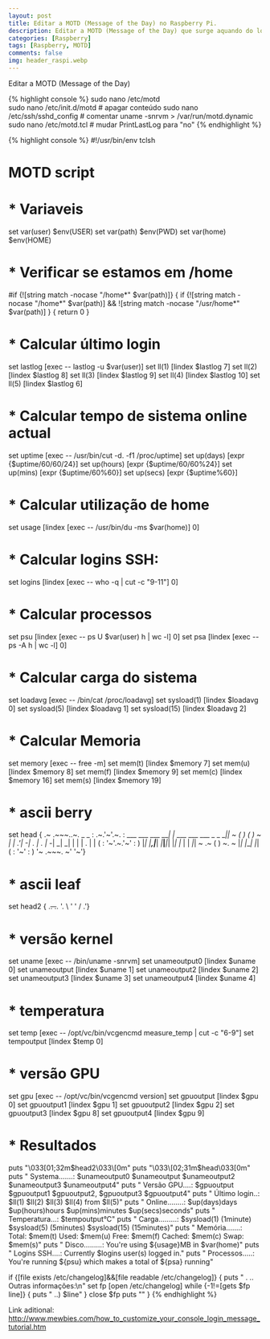 ```yaml
---
layout: post
title: Editar a MOTD (Message of the Day) no Raspberry Pi.
description: Editar a MOTD (Message of the Day) que surge aquando do login
categories: [Raspberry]
tags: [Raspberry, MOTD]
comments: false
img: header_raspi.webp
---
```


Editar a MOTD (Message of the Day)

{% highlight console %}
sudo nano /etc/motd           
sudo nano /etc/init.d/motd        # apagar conteúdo
sudo nano /etc/ssh/sshd_config    # comentar uname -snrvm > /var/run/motd.dynamic
sudo nano /etc/motd.tcl           # mudar  PrintLastLog para "no"
{% endhighlight %}

{% highlight console %}
#!/usr/bin/env tclsh
# MOTD script 

# * Variaveis
set var(user) $env(USER)
set var(path) $env(PWD)
set var(home) $env(HOME)

# * Verificar se estamos em /home
#if {![string match -nocase "/home*" $var(path)]} {
if {![string match -nocase "/home*" $var(path)] && ![string match -nocase "/usr/home*" $var(path)] } {
return 0
}

# * Calcular último login
set lastlog [exec -- lastlog -u $var(user)]
set ll(1) [lindex $lastlog 7]
set ll(2) [lindex $lastlog 8]
set ll(3) [lindex $lastlog 9]
set ll(4) [lindex $lastlog 10]
set ll(5) [lindex $lastlog 6]

# * Calcular tempo de sistema online actual
set uptime [exec -- /usr/bin/cut -d. -f1 /proc/uptime]
set up(days) [expr {$uptime/60/60/24}]
set up(hours) [expr {$uptime/60/60%24}]
set up(mins) [expr {$uptime/60%60}]
set up(secs) [expr {$uptime%60}]

# * Calcular utilização de home
set usage [lindex [exec -- /usr/bin/du -ms $var(home)] 0]

# * Calcular logins SSH:
set logins [lindex [exec -- who -q | cut -c "9-11"] 0]

# * Calcular processos
set psu [lindex [exec -- ps U $var(user) h | wc -l] 0]
set psa [lindex [exec -- ps -A h | wc -l] 0]

# * Calcular carga do sistema
set loadavg [exec -- /bin/cat /proc/loadavg]
set sysload(1) [lindex $loadavg 0]
set sysload(5) [lindex $loadavg 1]
set sysload(15) [lindex $loadavg 2]

# * Calcular Memoria
set memory [exec -- free -m]
set mem(t) [lindex $memory 7]
set mem(u) [lindex $memory 8]
set mem(f) [lindex $memory 9]
set mem(c) [lindex $memory 16]
set mem(s) [lindex $memory 19]

# * ascii berry
set head { .~ .~~~..~. _ _
: .~.'~'.~. : ___ ___ ___ ___| |_ ___ ___ ___ _ _ ___|_|
~ ( ) ( ) ~ | _| .'|_ -| . | . | -_| _| _| | | | . | |
( : '~'.~.'~' : ) |_| |__,|___| _|___|___|_| |_| |_ | | _|_|
~ .~ ( ) ~. ~ |_| |___| |_|
( : '~' : )
'~ .~~~. ~'
'~'}
# * ascii leaf
set head2 {
.~~. .~~.
'. \ ' ' / .'}
# * versão kernel
set uname [exec -- /bin/uname -snrvm]
set unameoutput0 [lindex $uname 0]
set unameoutput [lindex $uname 1]
set unameoutput2 [lindex $uname 2]
set unameoutput3 [lindex $uname 3]
set unameoutput4 [lindex $uname 4]
# * temperatura
set temp [exec -- /opt/vc/bin/vcgencmd measure_temp | cut -c "6-9"]
set tempoutput [lindex $temp 0]
# * versão GPU
set gpu [exec -- /opt/vc/bin/vcgencmd version]
set gpuoutput [lindex $gpu 0]
set gpuoutput1 [lindex $gpu 1]
set gpuoutput2 [lindex $gpu 2]
set gpuoutput3 [lindex $gpu 8]
set gpuoutput4 [lindex $gpu 9]

# * Resultados
puts "\033\[01;32m$head2\033\[0m"
puts "\033\[02;31m$head\033\[0m"
puts " Systema.......: $unameoutput0 $unameoutput $unameoutput2 $unameoutput3 $unameoutput4"
puts " Versão GPU....: $gpuoutput $gpuoutput1 $gpuoutput2, $gpuoutput3 $gpuoutput4"
puts " Último login..: $ll(1) $ll(2) $ll(3) $ll(4) from $ll(5)"
puts " Online........: $up(days)days $up(hours)hours $up(mins)minutes $up(secs)seconds"
puts " Temperatura...: $tempoutput°C"
puts " Carga.........: $sysload(1) (1minute) $sysload(5) (5minutes) $sysload(15) (15minutes)"
puts " Memória.......: Total: $mem(t) Used: $mem(u) Free: $mem(f) Cached: $mem(c) Swap: $mem(s)"
puts " Disco.........: You're using ${usage}MB in $var(home)"
puts " Logins SSH....: Currently $logins user(s) logged in."
puts " Processos.....: You're running ${psu} which makes a total of ${psa} running"

if {[file exists /etc/changelog]&&[file readable /etc/changelog]} {
puts " . .. Outras informações:\n"
set fp [open /etc/changelog]
while {-1!=[gets $fp line]} {
puts " ..) $line"
}
close $fp
puts ""
}
{% endhighlight %}

Link aditional:
<http://www.mewbies.com/how_to_customize_your_console_login_message_tutorial.htm>
